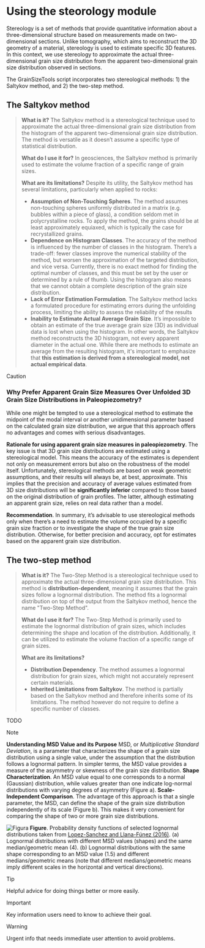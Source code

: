 # Using the steorology module

Stereology is a set of methods that provide quantitative information about a three-dimensional structure based on measurements made on two-dimensional sections. Unlike tomography, which aims to reconstruct the 3D geometry of a material, stereology is used to estimate specific 3D features. In this context, we use stereology to approximate the actual three-dimensional grain size distribution from the apparent two-dimensional grain size distribution observed in sections.

The GrainSizeTools script incorporates two stereological methods: 1) the Saltykov method, and 2) the two-step method.

## The Saltykov method

> **What is it?**
> The Saltykov method is a stereological technique used to approximate the actual three-dimensional grain size distribution from the histogram of the apparent two-dimensional grain size distribution. The method is versatile as it doesn’t assume a specific type of statistical distribution.
>
> **What do I use it for?**
> In geosciences, the Saltykov method is primarily used to estimate the volume fraction of a specific range of grain sizes.
>
> **What are its limitations?**
> Despite its utility, the Saltykov method has several limitations, particularly when applied to rocks:
>
> - **Assumption of Non-Touching Spheres**. The method assumes non-touching spheres uniformly distributed in a matrix (e.g. bubbles within a piece of glass), a condition seldom met in polycrystalline rocks. To apply the method, the grains should be at least approximately equiaxed, which is typically the case for recrystallized grains.
> - **Dependence on Histogram Classes**. The accuracy of the method is influenced by the number of classes in the histogram. There’s a trade-off: fewer classes improve the numerical stability of the method, but worsen the approximation of the targeted distribution, and vice versa. Currently, there is no exact method for finding the optimal number of classes, and this must be set by the user or determined by a rule of thumb. Using the histogram also means that we cannot obtain a complete description of the grain size distribution.
> - **Lack of Error Estimation Formulation**. The Saltykov method lacks a formulated procedure for estimating errors during the unfolding process, limiting the ability to assess the  reliability of the results
> - **Inability to Estimate Actual Average Grain Size**. It’s impossible to obtain an estimate of the true average grain size (3D) as individual data is lost when using the histogram. In other words, the Saltykov method reconstructs the 3D histogram, not every apparent diameter in the actual one. While there are methods to estimate an average from the resulting histogram, it's important to emphasize that **this estimation is derived from a stereological model, not actual empirical data**.

> [!CAUTION]
>
> ### Why Prefer Apparent Grain Size Measures Over Unfolded 3D Grain Size Distributions in Paleopiezometry?
>
> While one might be tempted to use a stereological method to estimate the midpoint of the modal interval or another unidimensional parameter based on the calculated grain size distribution, we argue that this approach offers no advantages and comes with serious disadvantages.
>
> **Rationale for using apparent grain size measures in paleopiezometry**. The key issue is that 3D grain size distributions are estimated using a stereological model. This means the accuracy of the estimates is dependent not only on measurement errors but also on the robustness of the model itself. Unfortunately, stereological methods are based on weak geometric assumptions, and their results will always be, at best, approximate. This implies that the precision and accuracy of average values estimated from 3D size distributions will be **significantly inferior** compared to those based on the original distribution of grain profiles. The latter, although estimating an apparent grain size, relies on real data rather than a model.
>
> **Recommendation**. In summary, it’s advisable to use stereological methods only when there’s a need to estimate the volume occupied by a specific grain size fraction or to investigate the shape of the true grain size distribution. Otherwise, for better precision and accuracy, opt for estimates based on the apparent grain size distribution.



## The two-step method

> **What is it?**
> The Two-Step Method is a stereological technique used to approximate the actual three-dimensional grain size distribution. This method is **distribution-dependent**, meaning it assumes that the grain sizes follow a lognormal distribution. The method fits a lognormal distribution on top of the output from the Saltykov method, hence the name "Two-Step Method".
>
> **What do I use it for?**
> The Two-Step Method is primarily used to estimate the lognormal distribution of grain sizes, which includes determining the shape and location of the distribution. Additionally, it can be utilized to estimate the volume fraction of a specific range of grain sizes.
>
> **What are its limitations?**
> - **Distribution Dependency**. The method assumes a lognormal distribution for grain sizes, which might not accurately represent certain materials.
> - **Inherited Limitations from Saltykov**. The method is partially based on the Saltykov method and therefore inherits some of its limitations. The method however do not require to define a specific number of classes. 

TODO

> [!NOTE]
> **Understanding MSD Value and its Purpose**
> MSD, or _Multiplicative Standard Deviation_, is a parameter that characterizes the shape of a grain size distribution using a single value, under the assumption that the distribution follows a lognormal pattern. In simpler terms, the MSD value provides a measure of the asymmetry or skewness of the grain size distribution.
> **Shape Characterization**. An MSD value equal to one corresponds to a normal (Gaussian) distribution, while values greater than one indicate log-normal distributions with varying degrees of asymmetry (Figure a).
> **Scale-Independent Comparison**. The advantage of this approach is that a single parameter, the MSD, can define the shape of the grain size distribution independently of its scale (Figure b). This makes it very convenient for comparing the shape of two or more grain size distributions.
>
> ![Figura](https://raw.githubusercontent.com/marcoalopez/GrainSizeTools/master/FIGURES/MSD_value.png)
> **Figure**. Probability density functions of selected lognormal distributions taken from [Lopez-Sanchez and Llana-Fúnez (2016)](http://www.sciencedirect.com/science/article/pii/S0191814116301778). (a) Lognormal distributions with different MSD values (shapes) and the same median/geometric mean (4). (b) Lognormal distributions with the same shape corresponding to an MSD value (1.5) and different medians/geometric means (note that different medians/geometric means imply different scales in the horizontal and vertical directions).




> [!TIP]
> Helpful advice for doing things better or more easily.

> [!IMPORTANT]
> Key information users need to know to achieve their goal.

> [!WARNING]
> Urgent info that needs immediate user attention to avoid problems.

